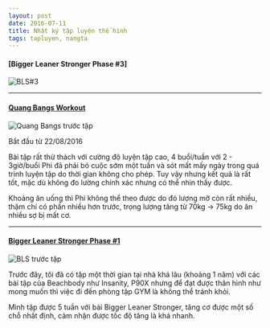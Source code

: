```yaml
---
layout: post
date: 2016-07-11
title: Nhật ký tập luyện thể hình
tags: tapluyen, nangta
---
```

#### [Bigger Leaner Stronger Phase #3]

![BLS#3](https://cloud.githubusercontent.com/assets/19565657/20461819/5e782d1e-af3c-11e6-98bf-66be6cf766a5.jpg)

---

#### [Quang Bangs Workout](http://blog.duongphi.com/quang-bangs-workout-phase-2)
![Quang Bangs trước tập](https://cloud.githubusercontent.com/assets/19565657/17852071/75abaeb4-688f-11e6-8268-46438bcb8038.jpg)

Bắt đầu từ 22/08/2016

Bài tập rất thử thách với cường độ luyện tập cao, 4 buổi/tuần với 2 - 3giờ/buổi Phi đã phải bỏ cuộc sớm một tuần và sót mất mấy ngày trong quá trình luyện tập do thời gian không cho phép. Tuy vậy nhưng kết quả là rất tốt, mặc dù không đo lường chính xác nhưng có thể nhìn thấy được. 

Khoảng ăn uống thì Phi không thể theo được do đó lượng mỡ còn rất nhiều, thậm chí có phần nhiều hơn trước, trọng lượng tăng từ 70kg -> 75kg do ăn nhiều sợ bị mất cơ.

---

#### [Bigger Leaner Stronger Phase #1](http://blog.duongphi.com/bigger-leaner-stronger-phase-1)

![BLS trước tập](https://cloud.githubusercontent.com/assets/19565657/16832889/ad1d753a-49d6-11e6-85ec-9c3d4dc295b3.jpg)

Trước đây, tôi đã có tập một thời gian tại nhà khá lâu (khoảng 1 năm) với các bài tập của Beachbody như Insanity, P90X nhưng để đạt được thân hình như mong muốn thì việc đi đến phòng tập GYM là không thể tránh khỏi.

Mình tập được 5 tuần với bài Bigger Leaner Stronger, tăng cơ được một số chỗ nhất định, cảm nhận được tốc độ tăng là khá nhanh.
